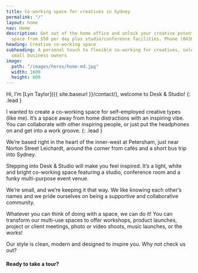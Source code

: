 ```yaml
---
title: Co-working space for creatives in Sydney
permalink: "/"
layout: home
nav: Home
description: Get out of the home office and unlock your creative potential. Co-working
  space from $50 per day plus studio/conference facilities. Phone (0438) 698 924.
heading: Creative co-working space
subheading: A personal touch to flexible co-working for creatives, solopreneurs and
  small business owners
image:
  path: "/images/heros/home-md.jpg"
  width: 1600
  height: 600
---
```


Hi, I’m [Lyn Taylor]({{ site.baseurl }}/contact/), welcome to Desk & Studio!
{: .lead }

I wanted to create a co-working space for self-employed creative types (like me). It’s a space away from home distractions with an inspiring vibe. You can collaborate with other inspiring people, or just put the headphones on and get into a work groove.
{: .lead }

We’re based right in the heart of the inner-west at Petersham, just near Norton Street Leichardt, around the corner from caf&eacute;s and a short bus trip into Sydney.

Stepping into Desk & Studio will make you feel inspired. It’s a light, white and bright co-working space featuring a studio, conference room and a funky multi-purpose event venue.

We’re small, and we’re keeping it that way. We like knowing each other’s names and we pride ourselves on being a supportive and collaborative community.

Whatever you can think of doing with a space, we can do it! You can transform our multi-use spaces to offer workshops, product launches, project or client meetings, photo or video shoots, music launches, or the works! 

Our style is clean, modern and designed to inspire you. Why not check us out?

#### Ready to take a tour?
